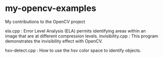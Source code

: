 # my-opencv-examples
My contributions to the OpenCV project

ela.cpp : Error Level Analysis (ELA) permits identifying areas within an image that are at different compression levels.
invisibility.cpp : This program demonstrates the invisibility effect with OpenCV.

hsv-detect.cpp : How to use the hsv color space to identify objects.

